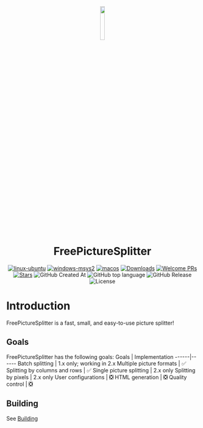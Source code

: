 <div align=center>
<img src="res/FPS.ico" width="15%" height="15%">
<h1>FreePictureSplitter</h1>

[![linux-ubuntu](https://github.com/zxunge/FreePictureSplitter/actions/workflows/linux-ubuntu.yml/badge.svg)](https://github.com/zxunge/FreePictureSplitter/actions/workflows/linux-ubuntu.yml)
[![windows-msys2](https://github.com/zxunge/FreePictureSplitter/actions/workflows/windows-msys2.yml/badge.svg)](https://github.com/zxunge/FreePictureSplitter/actions/workflows/windows-msys2.yml)
[![macos](https://github.com/zxunge/FreePictureSplitter/actions/workflows/macos.yml/badge.svg)](https://github.com/zxunge/FreePictureSplitter/actions/workflows/macos.yml)
[![Downloads](https://img.shields.io/github/downloads/zxunge/FreePictureSplitter/total.svg?maxAge=2592001)](https://github.com/zxunge/FreePictureSplitter/releases/)
[![Welcome PRs](https://img.shields.io/badge/PRs-welcome-brightgreen.svg)](https://github.com/zxunge/FreePictureSplitter/pulls)
[![Stars](https://img.shields.io/github/stars/zxunge/FreePictureSplitter)](https://github.com/zxunge/FreePictureSplitter/stargazers)
<img alt="GitHub Created At" src="https://img.shields.io/github/created-at/zxunge/FreePictureSplitter" />
<img alt="GitHub top language" src="https://img.shields.io/github/languages/top/zxunge/FreePictureSplitter" />
<img alt="GitHub Release" src="https://img.shields.io/github/v/release/zxunge/FreePictureSplitter" />
<img alt="License" src="https://img.shields.io/github/license/zxunge/FreePictureSplitter" />
</div>

# Introduction
FreePictureSplitter is a fast, small, and easy-to-use picture splitter!

## Goals 
FreePictureSplitter has the following goals:
Goals | Implementation
------|------
Batch splitting | 1.x only; working in 2.x
Multiple picture formats | ✅
Splitting by columns and rows | ✅
Single picture splitting | 2.x only
Splitting by pixels | 2.x only
User configurations | ❎
HTML generation | ❎
Quality control | ❎

## Building
See [Building](docs/build.md)
